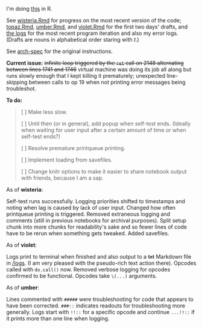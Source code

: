 I'm doing [this](https://challenge.synacor.com/) in R. 

See [wisteria.Rmd](wisteria.Rmd) for progress on the most recent version of the code; [topaz.Rmd](topaz.Rmd), [umber.Rmd](umber.Rmd), and [violet.Rmd](violet.Rmd) for the first two days' drafts, and [the logs](/logs) for the most recent program iteration and also my error logs. (Drafts are nouns in alphabetical order staring with *t*.) 

See [arch-spec](materiel/arch-spec) for the original instructions.

**Current issue:** ~~infinite loop triggered by the `ret` call on 2148 alternating between lines 1741 and 1746~~ virtual machine was doing its job all along but runs slowly enough that I kept killing it prematurely; unexpected line-skipping between calls to op 19 when not printing error messages being troubleshot.

**To do:**

> [ ] Make less slow.
> 
> [ ] Until then (or in general), add popup when self-test ends. (Ideally when waiting for user input after a certain amount of time *or* when self-test ends?)
>
> [ ] Resolve premature printqueue printing.
>
> [ ] Implement loading from savefiles.
> 
> [ ] Change knitr options to make it easier to share notebook output with friends, because I am a sap.

As of **wisteria**:

Self-test runs successfully. Logging priorities shifted to timestamps and noting when lag is caused by lack of user input. Changed how often printqueue printing is triggered. Removed extraneous logging and comments (still in previous notebooks for archival purposes). Split setup chunk into more chunks for readability's sake and so fewer lines of code have to be rerun when something gets tweaked. Added savefiles.

As of **violet**:

Logs print to terminal when finished and also output to a ~~txt~~ Markdown file in [/logs](/logs). (I am very pleased with the pseudo-rich text action there). Opcodes called with `do.call()` now. Removed verbose logging for opcodes confirmed to be functional. Opcodes take `\(...)` arguments.

As of **umber**:

Lines commented with `#####` were troubleshooting for code that appears to have been corrected. `###::` indicates readouts for troubleshooting more generally. Logs start with `!!::` for a specific opcode and continue `...!!::` if it prints more than one line when logging.

